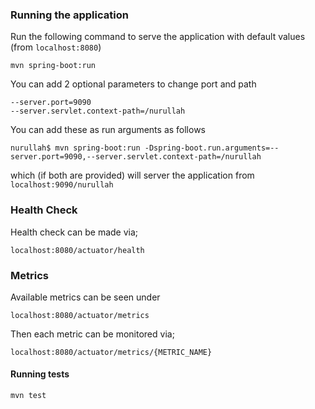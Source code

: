 

### Running the application

Run the following command to serve the application with default values (from `localhost:8080`)

    mvn spring-boot:run
    
You can add 2 optional parameters to change port and path

    --server.port=9090
    --server.servlet.context-path=/nurullah
    
You can add these as run arguments as follows

    nurullah$ mvn spring-boot:run -Dspring-boot.run.arguments=--server.port=9090,--server.servlet.context-path=/nurullah

which (if both are provided) will server the application from `localhost:9090/nurullah`
   
### Health Check

Health check can be made via;

    localhost:8080/actuator/health

### Metrics 

Available metrics can be seen under

    localhost:8080/actuator/metrics
    
Then each metric can be monitored via;

    localhost:8080/actuator/metrics/{METRIC_NAME}

#### Running tests

    mvn test
